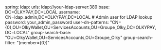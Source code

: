 spring:
  ldap:
    urls: ldap://your-ldap-server:389
    base: DC=OLKYPAY,DC=LOCAL
    username: CN=ldap_admin,DC=OLKYPAY,DC=LOCAL  # Admin user for LDAP lookup
    password: your_admin_password
    user-dn-patterns: "CN={0},OU=OlkyWallet,OU=ServicesAccounts,OU=Groupe_Olky,DC=OLKYPAY,DC=LOCAL"
    group-search-base: "OU=OlkyWallet,OU=ServicesAccounts,OU=Groupe_Olky"
    group-search-filter: "(member={0})"